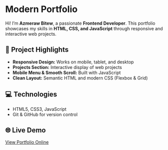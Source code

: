 # Modern Portfolio

Hi! I’m **Azmeraw Bitew**, a passionate **Frontend Developer**. This portfolio showcases my skills in **HTML, CSS, and JavaScript** through responsive and interactive web projects.

## 🚀 Project Highlights

- **Responsive Design:** Works on mobile, tablet, and desktop  
- **Projects Section:** Interactive display of web projects  
- **Mobile Menu & Smooth Scroll:** Built with JavaScript  
- **Clean Layout:** Semantic HTML and modern CSS (Flexbox & Grid)

## 💻 Technologies

- HTML5, CSS3, JavaScript  
- Git & GitHub for version control  

## 🌐 Live Demo

[View Portfolio Online](https://azmeraw-dev.github.io/my-modern-portfolio/)



